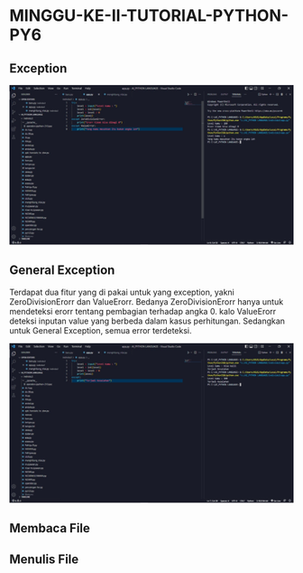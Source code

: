 # MINGGU-KE-II-TUTORIAL-PYTHON-PY6

## Exception

<IMG src="https://github.com/rosalarasati/MINGGU-KE-II-TUTORIAL-PYTHON-PY6/blob/eaa7d95ca26d61d9f252bf8dc92f406211a2c084/IMG-20221016-WA0070.jpg">

## General Exception

Terdapat dua fitur yang di pakai untuk yang exception, yakni ZeroDivisionErorr dan ValueErorr. Bedanya ZeroDivisionErorr hanya untuk mendeteksi erorr tentang pembagian terhadap angka 0. kalo ValueErorr deteksi inputan value yang berbeda dalam kasus perhitungan. Sedangkan untuk General Exception, semua error terdeteksi.

<IMG src="https://github.com/rosalarasati/MINGGU-KE-II-TUTORIAL-PYTHON-PY6/blob/b269e6829c379fcbc831e67695ba275c97318788/IMG-20221016-WA0071.jpg">

## Membaca File

## Menulis File
